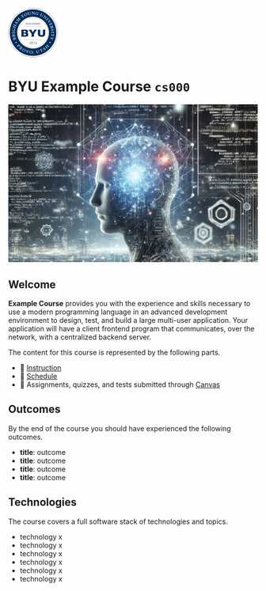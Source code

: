 ![BYU logo](https://github.com/csinstructiontemplate/examplecourse/blob/main/byuLogo.png?raw=true)

# BYU **Example Course** `cs000`

![cover](https://github.com/csinstructiontemplate/examplecourse/blob/main/coursecover.jpg?raw=true)

## Welcome

**Example Course** provides you with the experience and skills necessary to use a modern programming language in an advanced development environment to design, test, and build a large multi-user application. Your application will have a client frontend program that communicates, over the network, with a centralized backend server.

The content for this course is represented by the following parts.

- 📘 [Instruction](https://github.com/csinstructiontemplate/examplecourse/blob/main/instruction/modules.md)
- 📅 [Schedule](https://github.com/csinstructiontemplate/examplecourse/blob/main/schedule/schedule.md)
- 💯 Assignments, quizzes, and tests submitted through [Canvas](https://byu.instructure.com/)

## Outcomes

By the end of the course you should have experienced the following outcomes.

- **title**: outcome
- **title**: outcome
- **title**: outcome
- **title**: outcome

## Technologies

The course covers a full software stack of technologies and topics.

- technology x
- technology x
- technology x
- technology x
- technology x
- technology x
